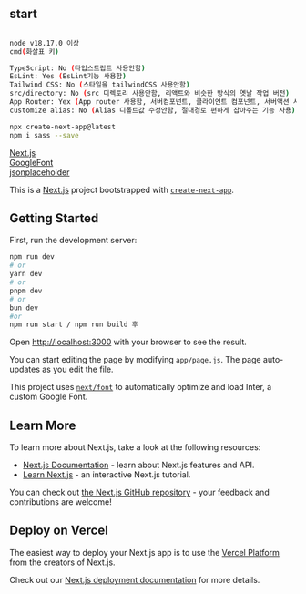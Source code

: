 ## start

```bash

node v18.17.0 이상
cmd(화살표 키)

TypeScript: No (타입스트립트 사용안함)
EsLint: Yes (EsLint기능 사용함)
Tailwind CSS: No (스타일을 tailwindCSS 사용안함)
src/directory: No (src 디렉토리 사용안함, 리액트와 비슷한 방식의 옛날 작업 버전)
App Router: Yex (App router 사용함, 서버컴포넌트, 클라이언트 컴포넌트, 서버액션 사용가능)
customize alias: No (Alias 디폴트값 수정안함, 절대경로 편하게 잡아주는 기능 사용)

npx create-next-app@latest
npm i sass --save
```

[Next.js](https://nextjs.org/docs)<br>
[GoogleFont](https://nextjs.org/docs/app/building-your-application/optimizing/fonts#google-fonts)<br>
[jsonplaceholder](https://jsonplaceholder.typicode.com/)<br>

This is a [Next.js](https://nextjs.org/) project bootstrapped with [`create-next-app`](https://github.com/vercel/next.js/tree/canary/packages/create-next-app).

## Getting Started

First, run the development server:

```bash
npm run dev
# or
yarn dev
# or
pnpm dev
# or
bun dev
#or
npm run start / npm run build 후
```

Open [http://localhost:3000](http://localhost:3000) with your browser to see the result.

You can start editing the page by modifying `app/page.js`. The page auto-updates as you edit the file.

This project uses [`next/font`](https://nextjs.org/docs/basic-features/font-optimization) to automatically optimize and load Inter, a custom Google Font.

## Learn More

To learn more about Next.js, take a look at the following resources:

- [Next.js Documentation](https://nextjs.org/docs) - learn about Next.js features and API.
- [Learn Next.js](https://nextjs.org/learn) - an interactive Next.js tutorial.

You can check out [the Next.js GitHub repository](https://github.com/vercel/next.js/) - your feedback and contributions are welcome!

## Deploy on Vercel

The easiest way to deploy your Next.js app is to use the [Vercel Platform](https://vercel.com/new?utm_medium=default-template&filter=next.js&utm_source=create-next-app&utm_campaign=create-next-app-readme) from the creators of Next.js.

Check out our [Next.js deployment documentation](https://nextjs.org/docs/deployment) for more details.
